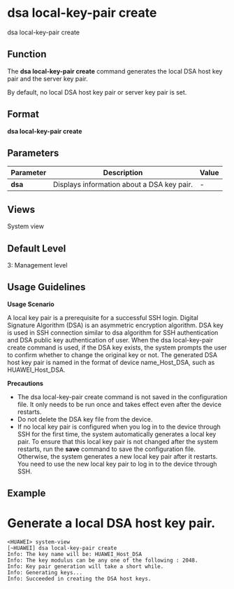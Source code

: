 dsa local-key-pair create
=========================

dsa local-key-pair create

Function
--------



The **dsa local-key-pair create** command generates the local DSA host key pair and the server key pair.



By default, no local DSA host key pair or server key pair is set.


Format
------

**dsa local-key-pair create**


Parameters
----------

| Parameter | Description | Value |
| --- | --- | --- |
| **dsa** | Displays information about a DSA key pair. | - |



Views
-----

System view


Default Level
-------------

3: Management level


Usage Guidelines
----------------

**Usage Scenario**

A local key pair is a prerequisite for a successful SSH login. Digital Signature Algorithm (DSA) is an asymmetric encryption algorithm. DSA key is used in SSH connection similar to dsa algorithm for SSH authentication and DSA public key authentication of user. When the dsa local-key-pair create command is used, if the DSA key exists, the system prompts the user to confirm whether to change the original key or not. The generated DSA host key pair is named in the format of device name\_Host\_DSA, such as HUAWEI\_Host\_DSA.

**Precautions**

* The dsa local-key-pair create command is not saved in the configuration file. It only needs to be run once and takes effect even after the device restarts.
* Do not delete the DSA key file from the device.
* If no local key pair is configured when you log in to the device through SSH for the first time, the system automatically generates a local key pair. To ensure that this local key pair is not changed after the system restarts, run the **save** command to save the configuration file. Otherwise, the system generates a new local key pair after it restarts. You need to use the new local key pair to log in to the device through SSH.

Example
-------

# Generate a local DSA host key pair.
```
<HUAWEI> system-view
[~HUAWEI] dsa local-key-pair create
Info: The key name will be: HUAWEI_Host_DSA
Info: The key modulus can be any one of the following : 2048.
Info: Key pair generation will take a short while.
Info: Generating keys...
Info: Succeeded in creating the DSA host keys.

```